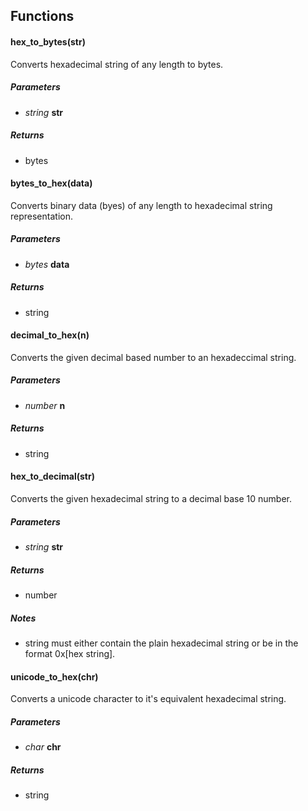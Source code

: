 

## Functions

#### hex\_to\_bytes(str)

Converts hexadecimal string of any length to bytes.

##### Parameters

- _string_ **str**

##### Returns

- bytes



#### bytes\_to\_hex(data)

Converts binary data (byes) of any length to hexadecimal string 
representation.

##### Parameters

- _bytes_ **data**

##### Returns

- string



#### decimal\_to\_hex(n)

Converts the given decimal based number to an hexadeccimal string.

##### Parameters

- _number_ **n**

##### Returns

- string



#### hex\_to\_decimal(str)

Converts the given hexadecimal string to a decimal base 10 number.

##### Parameters

- _string_ **str**

##### Returns

- number
##### Notes

- string must either contain the plain hexadecimal string or be in the format 0x[hex string].



#### unicode\_to\_hex(chr)

Converts a unicode character to it's equivalent hexadecimal string.

##### Parameters

- _char_ **chr**

##### Returns

- string



